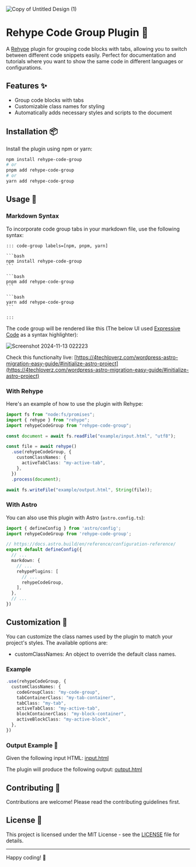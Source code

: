 ![Copy of Untitled Design (1)](https://github.com/user-attachments/assets/fa55322a-d00b-45df-9537-63f43cb781c7)

# Rehype Code Group Plugin 🤖

A [Rehype](https://github.com/rehypejs/rehype) plugin for grouping code blocks with tabs, allowing you to switch between different code snippets easily. Perfect for documentation and tutorials where you want to show the same code in different languages or configurations.

## Features ✨

- Group code blocks with tabs
- Customizable class names for styling
- Automatically adds necessary styles and scripts to the document

## Installation 📦
Install the plugin using npm or yarn:

```bash
npm install rehype-code-group
# or
pnpm add rehype-code-group
# or
yarn add rehype-code-group
```

## Usage 🚀

### Markdown Syntax

To incorporate code group tabs in your markdown file, use the following syntax:

~~~raw
::: code-group labels=[npm, pnpm, yarn]

```bash
npm install rehype-code-group
```

```bash
pnpm add rehype-code-group
```

```bash
yarn add rehype-code-group
```

:::
~~~

The code group will be rendered like this (The below UI used [Expressive Code](https://expressive-code.com/) as a syntax highlighter):

![Screenshot 2024-11-13 022223](https://github.com/user-attachments/assets/02bc735b-e9c1-4a2f-af7c-430d15bc6247)

Check this functionalty live: [https://4techloverz.com/wordpress-astro-migration-easy-guide/#initialize-astro-project](https://4techloverz.com/wordpress-astro-migration-easy-guide/#initialize-astro-project)

### With Rehype

Here's an example of how to use the plugin with Rehype:

```typescript
import fs from "node:fs/promises";
import { rehype } from "rehype";
import rehypeCodeGroup from "rehype-code-group";

const document = await fs.readFile("example/input.html", "utf8");

const file = await rehype()
  .use(rehypeCodeGroup, {
    customClassNames: {
      activeTabClass: "my-active-tab",
    },
  })
  .process(document);

await fs.writeFile("example/output.html", String(file));
```

### With Astro

You can also use this plugin with Astro (`astro.config.ts`):

```typescript
import { defineConfig } from 'astro/config';
import rehypeCodeGroup from 'rehype-code-group';

// https://docs.astro.build/en/reference/configuration-reference/
export default defineConfig({
  // ...
  markdown: {
    // ...
    rehypePlugins: [
      // ...
      rehypeCodeGroup,
    ],
  },
  // ...
})
```

## Customization 🎨

You can customize the class names used by the plugin to match your project's styles. The available options are:

- customClassNames: An object to override the default class names.

### Example

```typescript
.use(rehypeCodeGroup, {
  customClassNames: {
    codeGroupClass: "my-code-group",
    tabContainerClass: "my-tab-container",
    tabClass: "my-tab",
    activeTabClass: "my-active-tab",
    blockContainerClass: "my-block-container",
    activeBlockClass: "my-active-block",
  },
})
```

### Output Example 📄

Given the following input HTML: [input.html](https://github.com/ITZSHOAIB/rehype-code-group/blob/main/example/input.html)

The plugin will produce the following output: [output.html](https://github.com/ITZSHOAIB/rehype-code-group/blob/main/example/output.html)

## Contributing 🤝
Contributions are welcome! Please read the contributing guidelines first.

## License 📄
This project is licensed under the MIT License - see the [LICENSE](https://github.com/ITZSHOAIB/rehype-code-group?tab=MIT-1-ov-file) file for details.

---

Happy coding! 🎉
